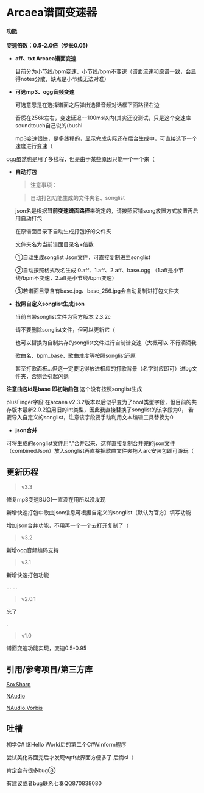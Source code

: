 # Arcaea谱面变速器


#### 功能
**变速倍数：0.5-2.0倍（步长0.05)**
- **aff、txt Arcaea谱面变速**

	目前分为小节线/bpm变速、小节线/bpm不变速（谱面流速和原谱一致，会显得notes分散，缺点是小节线无法对准）
	
- **可选mp3、ogg音频变速**

	可选意思是在选择谱面之后弹出选择音频对话框下面路径右边

	音质在256k左右，变速延迟+-100ms以内(其实还没测试，只是这个变速库soundtouch自己说的(bushi
	
	mp3变速很快，是多线程的，显示完成实际还在后台生成中，可直接选下一个速度进行变速（

ogg虽然也是用了多线程，但是由于某些原因只能一个一个来（
	
- **自动打包**

	> 注意事项：
	
	>自动打包功能生成的文件夹名、songlist 

	json名是根据**当前变速谱面路径**来确定的，请按照官铺song放置方式放置再启用自动打包
	
	在原谱面目录下自动生成打包好的文件夹
	
	文件夹名为当前谱面目录名+倍数

	①自动生成songlist Json文件，可直接复制进主songlist

	②自动按照格式改名生成 0.aff、1.aff、2.aff、base.ogg （1.aff是小节线/bpm不变速，2.aff是小节线/bpm变速）
	
	③若谱面目录含有base.jpg、base_256.jpg会自动复制进打包文件夹

- **按照自定义songlist生成json**
	
	当前自带songlist文件为官方版本 2.3.2c 

	请不要删除songlist文件，但可以更新它（ 
	
	也可以替换为自制共存的songlist文件进行自制谱变速（大概可以 不行滴滴我

	歌曲名、bpm_base、歌曲难度等按照songlist还原

	甚至打歌面板...但这一定要记得放进相应的打歌背景（名字对应即可）进bg文件夹，否则会引起闪退
	
**注意曲包id是base 即初始曲包** 这个没有按照songlist生成

plusFinger字段 在arcaea v2.3.2版本以后似乎变为了bool类型字段，但目前的共存版本最新2.0.2沿用旧的int类型，因此我直接替换了songlist的该字段为0，
若要导入自定义的songlist，注意该字段要手动利用文本编辑工具替换为0


- **json合并**
	
可将生成的songlist文件用“,”合并起来，这样直接复制合并完的json文件（combinedJson）放入songlist再直接把歌曲文件夹拖入arc安装包即可游玩（


## 更新历程

> v3.3

修复mp3变速BUG(一直没在用所以没发现

新增快速打包中歌曲json信息可根据自定义的songlist（默认为官方）填写功能

增加json合并功能，不用再一个一个去打开复制了（




> v3.2

新增ogg音频编码支持

> v3.1

新增快速打包功能

... ...
> v2.0.1

忘了

.

> v1.0

谱面变速功能实现，变速0.5-0.95

## 引用/参考项目/第三方库

[SoxSharp](https://github.com/igece/SoxSharp "SoxSharp")

[NAudio](https://github.com/naudio/NAudio "NAudio")

[NAudio.Vorbis](https://github.com/naudio/Vorbis "NAudio.Vorbis")

## 吐槽

初学C# 继Hello World后的第二个C#Winform程序

尝试美化界面完后才发现wpf做界面方便多了 后悔sl（

肯定会有很多bug⑧

有建议或者bug联系七奏QQ870838080
